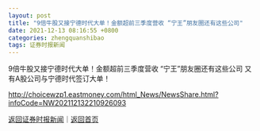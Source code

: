 ```yaml
---
layout: post
title: "9倍牛股又接宁德时代大单！金额超前三季度营收 “宁王”朋友圈还有这些公司"
date: 2021-12-13 08:16:55 +0800
categories: zhengquanshibao
tags: 证券时报新闻
---
```

9倍牛股又接宁德时代大单！金额超前三季度营收 “宁王”朋友圈还有这些公司
又有A股公司与宁德时代签订大单！ 

<http://choicewzp1.eastmoney.com/html_News/NewsShare.html?infoCode=NW202112132210926093>

[返回证券时报新闻](//finews.withounder.com/zhengquanshibao/)｜[返回首页](//finews.withounder.com/)